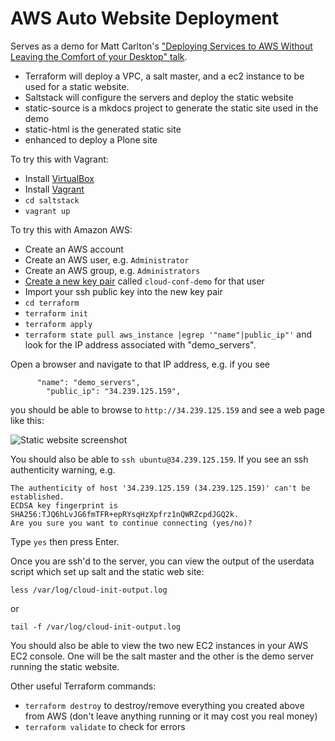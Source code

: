 # AWS Auto Website Deployment

Serves as a demo for Matt Carlton's ["Deploying Services to AWS Without Leaving the Comfort of your Desktop" talk](https://github.com/IndyAWS/IndyAWS-Presentations/tree/master/2019/05%20-%20May%20-%20Matt%20Carlton%20-%20Deploying%20Services%20to%20AWS%20Without%20Leaving%20The%20Comfort%20Of%20Your%20Desktop).

- Terraform will deploy a VPC, a salt master, and a ec2 instance to be used for a static website.
- Saltstack will configure the servers and deploy the static website
- static-source is a mkdocs project to generate the static site used in the demo
- static-html is the generated static site
- enhanced to deploy a Plone site

To try this with Vagrant:
- Install [VirtualBox](https://www.virtualbox.org)
- Install [Vagrant](https://www.vagrantup.com)
- `cd saltstack`
- `vagrant up`

To try this with Amazon AWS:

- Create an AWS account
- Create an AWS user, e.g. `Administrator`
- Create an AWS group, e.g. `Administrators`
- [Create a new key pair](https://docs.aws.amazon.com/AWSEC2/latest/UserGuide/ec2-key-pairs.html#how-to-generate-your-own-key-and-import-it-to-aws) called `cloud-conf-demo` for that user 
- Import your ssh public key into the new key pair
- `cd terraform`
- `terraform init`
- `terraform apply`
- `terraform state pull aws_instance |egrep '"name"|public_ip"'` and look for the IP address associated with "demo_servers".

Open a browser and navigate to that IP address, e.g. if you see

          "name": "demo_servers",
            "public_ip": "34.239.125.159",

you should be able to browse to `http://34.239.125.159` and see a web page like this:

![Static website screenshot](https://raw.githubusercontent.com/tkimnguyen/aws-auto-deploy-demo/master/Screen%20Shot%202019-09-23%20at%203.29.00%20PM.png)

You should also be able to `ssh ubuntu@34.239.125.159`. If you see an ssh authenticity warning, e.g.

    The authenticity of host '34.239.125.159 (34.239.125.159)' can't be established.
    ECDSA key fingerprint is SHA256:TJQ6hLvJG6fmTFR+epRYsqHzXpfrz1nQWRZcpdJGQ2k.
    Are you sure you want to continue connecting (yes/no)? 
    
Type `yes` then press Enter.

Once you are ssh'd to the server, you can view the output of the userdata script which set up salt and the static web site:

    less /var/log/cloud-init-output.log

or 

    tail -f /var/log/cloud-init-output.log

You should also be able to view the two new EC2 instances in your AWS EC2 console. One will be the salt master and the other is the demo server running the static website.

Other useful Terraform commands: 

- `terraform destroy` to destroy/remove everything you created above from AWS (don't leave anything running or it may cost you real money)
- `terraform validate` to check for errors     


